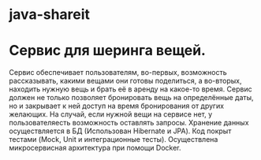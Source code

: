 # java-shareit
# Сервис для шеринга вещей.
Сервис обеспечивает пользователям, во-первых, возможность рассказывать, какими вещами они готовы поделиться, а во-вторых, находить нужную вещь и брать её в аренду на какое-то время. 
Сервис должен не только позволяет бронировать вещь на определённые даты, но и закрывает к ней доступ на время бронирования от других желающих. 
На случай, если нужной вещи на сервисе нет, у пользователяесть возможность оставлять запросы.
Хранение данных осуществляется  в БД (Использован Hibernate и JPA). Код покрыт тестами (Mock, Unit и интеграционные тесты).
Осуществлена микросервисная архитектура при помощи Docker.
